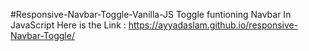#Responsive-Navbar-Toggle-Vanilla-JS
Toggle funtioning Navbar In JavaScript
Here is the Link : https://ayyadaslam.github.io/responsive-Navbar-Toggle/
